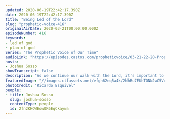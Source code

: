 ```yaml
---
updated: 2020-06-19T22:42:17.390Z
date: 2020-06-19T22:42:17.390Z
title: "Being Led of the Lord"
slug: "prophetic-voice-416"
originalAirDate: 2020-03-21T00:00:00.000Z
episodeNumber: 416
keywords:
- led of god
- plan of god
Series: "The Prophetic Voice of Our Time"
audioLink: "https://episodes.castos.com/propheticvoice/03-21-22-20-Prophetic-Voice-of-our-Time-[mixdown]-01.mp3"
hosts:
- Joshua Sosso
showTranscript: false
description: "As we continue our walk with the Lord, it's important to remember to let Him take the lead. With all the chaos in the world, being in God's plan and where He wants us is the safest place we can be. God desires for the body of Christ to have influence over all aspects of culture and business, but he requires us to be led by Him..."
featuredImage: "//images.ctfassets.net/vfgh62eq5a4k/2hhRu7EUhTONNJwC5Vo6io/ff1532f34219a857c6633e8a62fc92d3/selective-focus-photography-of-hand-1654698__1_.jpg"
photoCredit: "Ricardo Esquivel"
people:
- title: Joshua Sosso
  slug: joshua-sosso
  contentType: people
  id: 2fn2KHOWEow0K6EqCkaywa
---
```

